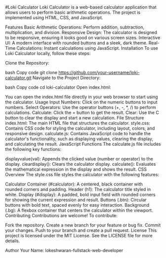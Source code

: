 #Loki Calculator 
Loki Calculator is a web-based calculator application that allows users to perform basic arithmetic operations. The project is implemented using HTML, CSS, and JavaScript.

Features
Basic Arithmetic Operations: Perform addition, subtraction, multiplication, and division.
Responsive Design: The calculator is designed to be responsive, ensuring it looks good on various screen sizes.
Interactive UI: A modern interface with rounded buttons and a sleek, dark theme.
Real-Time Calculations: Instant calculations using JavaScript.
Installation
To use Loki Calculator locally, follow these steps:

Clone the Repository:

bash
Copy code
git clone https://github.com/your-username/loki-calculator.git
Navigate to the Project Directory:

bash
Copy code
cd loki-calculator
Open index.html:

You can open the index.html file directly in your web browser to start using the calculator.
Usage
Input Numbers: Click on the numeric buttons to input numbers.
Select Operators: Use the operator buttons (+, -, *, /) to perform calculations.
Calculate: Click the = button to get the result.
Clear: Use the C button to clear the display and start a new calculation.
File Structure
index.html: The main HTML file that structures the calculator.
style.css: Contains CSS code for styling the calculator, including layout, colors, and responsive design.
calculate.js: Contains JavaScript code to handle the calculator's functionality, such as displaying values, clearing the display, and calculating the result.
JavaScript Functions
The calculate.js file includes the following key functions:

displayvalue(val): Appends the clicked value (number or operator) to the display.
cleardisplay(): Clears the calculator display.
calculate(): Evaluates the mathematical expression in the display and shows the result.
CSS Overview
The style.css file styles the calculator with the following features:

Calculator Container (#calculator): A centered, black container with rounded corners and padding.
Header (h1): The calculator title styled in white.
Display (#display): A padded, bold input field with rounded corners for showing the current expression and result.
Buttons (.btn): Circular buttons with bold text, spaced evenly for easy interaction.
Background (.bg): A flexbox container that centers the calculator within the viewport.
Contributing
Contributions are welcome! To contribute:

Fork the repository.
Create a new branch for your feature or bug fix.
Commit your changes.
Push to your branch and create a pull request.
License
This project is licensed under the MIT License. See the LICENSE file for more details.

Author
Your Name: lokeshwaran-fullstack-web-developer
